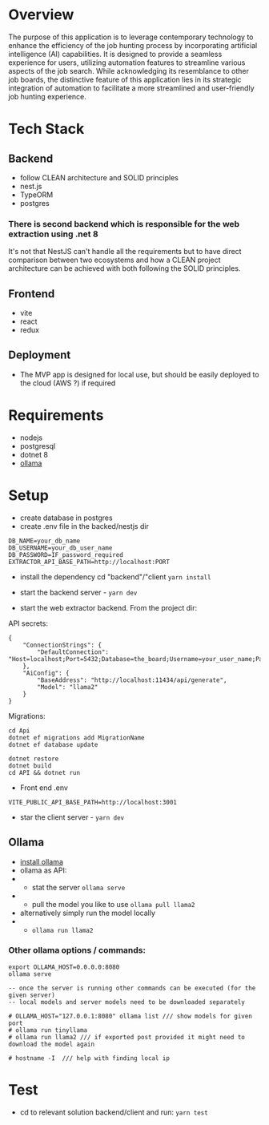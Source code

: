 # Overview

The purpose of this application is to leverage contemporary technology to enhance the efficiency of the job hunting process by incorporating artificial intelligence (AI) capabilities. It is designed to provide a seamless experience for users, utilizing automation features to streamline various aspects of the job search. While acknowledging its resemblance to other job boards, the distinctive feature of this application lies in its strategic integration of automation to facilitate a more streamlined and user-friendly job hunting experience.

# Tech Stack

## Backend

- follow CLEAN architecture and SOLID principles
- nest.js
- TypeORM
- postgres

### There is second backend which is responsible for the web extraction using .net 8

It's not that NestJS can't handle all the requirements but to have direct comparison between two ecosystems and how a CLEAN project architecture can be achieved with both following the SOLID principles.

## Frontend

- vite
- react
- redux

## Deployment

- The MVP app is designed for local use, but should be easily deployed to the cloud (AWS ?) if required

# Requirements

- nodejs
- postgresql
- dotnet 8
- [ollama](https://ollama.ai/)

# Setup

- create database in postgres
- create .env file in the backed/nestjs dir

```
DB_NAME=your_db_name
DB_USERNAME=your_db_user_name
DB_PASSWORD=IF_password_required
EXTRACTOR_API_BASE_PATH=http://localhost:PORT
```

- install the dependency cd "backend"/"client `yarn install`

- start the backend server - `yarn dev`

- start the web extractor backend. From the project dir:

API secrets:

```
{
	"ConnectionStrings": {
		"DefaultConnection": "Host=localhost;Port=5432;Database=the_board;Username=your_user_name;Password=password"
	},
	"AiConfig": {
		"BaseAddress": "http://localhost:11434/api/generate",
		"Model": "llama2"
	}
}
```

Migrations:

```
cd Api
dotnet ef migrations add MigrationName
dotnet ef database update

```

```
dotnet restore
dotnet build
cd API && dotnet run
```

- Front end .env

```
VITE_PUBLIC_API_BASE_PATH=http://localhost:3001
```

- star the client server - `yarn dev`

## Ollama

- [install ollama](https://ollama.ai/download)
- ollama as API:
- - stat the server `ollama serve`
- - pull the model you like to use `ollama pull llama2`
- alternatively simply run the model locally
- - `ollama run llama2`

### Other ollama options / commands:

```
export OLLAMA_HOST=0.0.0.0:8080
ollama serve

-- once the server is running other commands can be executed (for the given server)
-- local models and server models need to be downloaded separately

# OLLAMA_HOST="127.0.0.1:8080" ollama list /// show models for given port
# ollama run tinyllama
# ollama run llama2 /// if exported post provided it might need to download the model again

# hostname -I  /// help with finding local ip
```

# Test

- cd to relevant solution backend/client and run: `yarn test`
